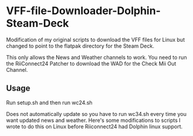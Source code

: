 # VFF-file-Downloader-Dolphin-Steam-Deck
Modification of my original scripts to download the VFF files for Linux but changed to point to the flatpak directory for the Steam Deck.

This only allows the News and Weather channels to work. You need to run the RiiConnect24 Patcher to download the WAD for the Check Mii Out Channel.

## Usage

Run setup.sh and then run wc24.sh

Does not automatically update so you have to run wc34.sh every time you want updated news and weather.
Here's some modifications to scripts  I wrote to do this on Linux before Riiconnect24 had Dolphin linux support.
